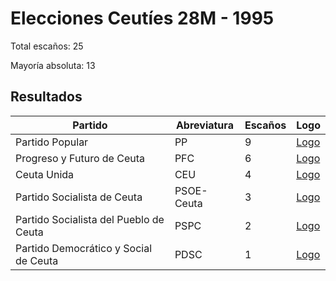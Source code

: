 # Elecciones Ceutíes 28M - 1995

Total escaños: 25

Mayoría absoluta: 13

## Resultados

| Partido | Abreviatura | Escaños | Logo |
| - | - | - | - |
| Partido Popular | PP | 9 | [Logo](https://github.com/playzzz/Pactos/blob/master/Logos/PP.jpg?raw=true)
| Progreso y Futuro de Ceuta | PFC | 6 | [Logo](https://github.com/playzzz/Pactos/blob/master/Logos/PFC.jpg?raw=true)
| Ceuta Unida | CEU | 4 | [Logo](https://github.com/playzzz/Pactos/blob/master/Logos/CEU.jpg?raw=true)
| Partido Socialista de Ceuta | PSOE-Ceuta | 3 | [Logo](https://github.com/playzzz/Pactos/blob/master/Logos/PSOE.jpg?raw=true)
| Partido Socialista del Pueblo de Ceuta | PSPC | 2 | [Logo](https://github.com/playzzz/Pactos/blob/master/Logos/PSPC.jpg?raw=true)
| Partido Democrático y Social de Ceuta | PDSC | 1 | [Logo](https://github.com/playzzz/Pactos/blob/master/Logos/PDSC.jpg?raw=true)
